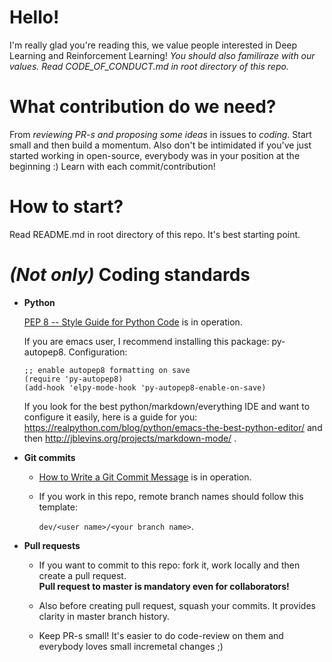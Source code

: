 # Hello!

I'm really glad you're reading this, we value people interested in Deep Learning and Reinforcement Learning!
*You should also familiraze with our values. Read CODE_OF_CONDUCT.md in root directory of this repo.*

# What contribution do we need?

From *reviewing PR-s and proposing some ideas* in issues to *coding*. Start small and then build a momentum. Also don't be intimidated if you've just started working in open-source, everybody was in your position at the beginning :) Learn with each commit/contribution!

# How to start?

Read README.md in root directory of this repo. It's best starting point.

# _(Not only)_ Coding standards

* **Python**

    [PEP 8 -- Style Guide for Python Code](https://www.python.org/dev/peps/pep-0008/) is in operation.
    
    If you are emacs user, I recommend installing this package: py-autopep8. Configuration:  
    ```elisp
    ;; enable autopep8 formatting on save
    (require 'py-autopep8)
    (add-hook 'elpy-mode-hook 'py-autopep8-enable-on-save)
    ```  
    If you look for the best python/markdown/everything IDE and want to configure it easily, here is a guide for you: https://realpython.com/blog/python/emacs-the-best-python-editor/ and then http://jblevins.org/projects/markdown-mode/ .

* **Git commits**

    * [How to Write a Git Commit Message](https://chris.beams.io/posts/git-commit/) is in operation.

    * If you work in this repo, remote branch names should follow this template:
        
		`dev/<user name>/<your branch name>`.
                
* **Pull requests**

    * If you want to commit to this repo: fork it, work locally and then create a pull request.  
    **Pull request to master is mandatory even for collaborators!**
    
    * Also before creating pull request, squash your commits. It provides clarity in master branch history.
    
    * Keep PR-s small! It's easier to do code-review on them and everybody loves small incremetal changes ;)
